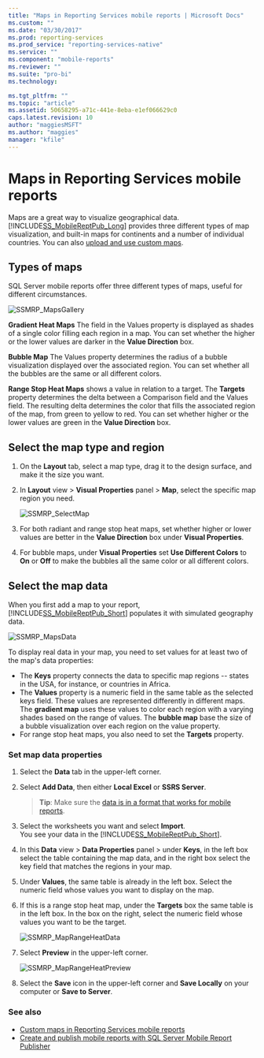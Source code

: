 ```yaml
---
title: "Maps in Reporting Services mobile reports | Microsoft Docs"
ms.custom: ""
ms.date: "03/30/2017"
ms.prod: reporting-services
ms.prod_service: "reporting-services-native"
ms.service: ""
ms.component: "mobile-reports"
ms.reviewer: ""
ms.suite: "pro-bi"
ms.technology: 

ms.tgt_pltfrm: ""
ms.topic: "article"
ms.assetid: 50658295-a71c-441e-8eba-e1ef066629c0
caps.latest.revision: 10
author: "maggiesMSFT"
ms.author: "maggies"
manager: "kfile"
---
```

# Maps in Reporting Services mobile reports
Maps are a great way to visualize geographical data. [!INCLUDE[SS_MobileReptPub_Long](../../includes/ss-mobilereptpub-long.md)] provides three different types of map visualization, and built-in maps for continents and a number of individual countries. You can also [upload and use custom maps](../../reporting-services/mobile-reports/custom-maps-in-reporting-services-mobile-reports.md).   
  
## Types of maps  
  
SQL Server mobile reports offer three different types of maps, useful for different circumstances.  
  
![SSMRP_MapsGallery](../../reporting-services/mobile-reports/media/ssmrp-mapsgallery.png)  
  
**Gradient Heat Maps** The field in the Values property is displayed as shades of a single color filling each region in a map. You can set whether the higher or the lower values are darker in the **Value Direction** box.  
  
**Bubble Map** The Values property determines the radius of a bubble visualization displayed over the associated region. You can set whether all the bubbles are the same or all different colors.   
  
**Range Stop Heat Maps** shows a value in relation to a target. The **Targets** property determines the delta between a Comparison field and the Values field. The resulting delta determines the color that fills the associated region of the map, from green to yellow to red. You can set whether higher or the lower values are green in the **Value Direction** box.  
  
## Select the map type and region  
  
1. On the **Layout** tab, select a map type, drag it to the design surface, and make it the size you want.  
  
2. In **Layout** view > **Visual Properties** panel > **Map**, select the specific map region you need.  
  
   ![SSMRP_SelectMap](../../reporting-services/mobile-reports/media/ssmrp-selectmaps.png)  
  
3. For both radiant and range stop heat maps, set whether higher or lower values are better in the **Value Direction** box under **Visual Properties**.  
  
7. For bubble maps, under **Visual Properties** set **Use Different Colors** to **On** or **Off** to make the bubbles all the same color or all different colors.  
  
## Select the map data  
When you first add a map to your report, [!INCLUDE[SS_MobileReptPub_Short](../../includes/ss-mobilereptpub-short.md)] populates it with simulated geography data.  
  
![SSMRP_MapsData](../../reporting-services/mobile-reports/media/ssmrp-mapsdata.png)  
  
To display real data in your map, you need to set values for at least two of the map's data properties:   
* The **Keys** property connects the data to specific map regions -- states in the USA, for instance, or countries in Africa.  
* The **Values** property is a numeric field in the same table as the selected keys field. These values are represented differently in different maps. The **gradient map** uses these values to color each region with a varying shades based on the range of values. The **bubble map** base the size of a bubble visualization over each region on the value property.   
* For range stop heat maps, you also need to set the **Targets** property.  
  
### Set map data properties  
  
1. Select the **Data** tab in the upper-left corner.  
  
2. Select **Add Data**, then either **Local Excel** or **SSRS Server**.  
  
   > **Tip**: Make sure the [data is in a format that works for mobile reports](../../reporting-services/mobile-reports/prepare-data-for-reporting-services-mobile-reports.md).  
  
3. Select the worksheets you want and select **Import**.  
   You see your data in the [!INCLUDE[SS_MobileReptPub_Short](../../includes/ss-mobilereptpub-short.md)].  
  
4. In this **Data** view > **Data Properties** panel > under **Keys**, in the left box select the table containing the map data, and in the right box select the key field that matches the regions in your map.  
  
5. Under **Values**, the same table is already in the left box. Select the numeric field whose values you want to display on the map.   
  
6. If this is a range stop heat map, under the **Targets** box the same table is in the left box. In the box on the right, select the numeric field whose values you want to be the target.   
  
   ![SSMRP_MapRangeHeatData](../../reporting-services/mobile-reports/media/ssmrp-maprangeheatdata.png)  
  
7. Select **Preview** in the upper-left corner.  
  
   ![SSMRP_MapRangeHeatPreview](../../reporting-services/mobile-reports/media/ssmrp-maprangeheatpreview.png)  
     
8. Select the **Save** icon in the upper-left corner and **Save Locally** on your computer or **Save to Server**.  
  
### See also  
-  [Custom maps in Reporting Services mobile reports](../../reporting-services/mobile-reports/custom-maps-in-reporting-services-mobile-reports.md)  
- [Create and publish mobile reports with SQL Server Mobile Report Publisher](../../reporting-services/mobile-reports/create-mobile-reports-with-sql-server-mobile-report-publisher.md)  
  
  
